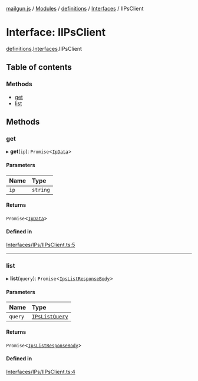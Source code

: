 [mailgun.js](../README.md) / [Modules](../modules.md) / [definitions](../modules/definitions.md) / [Interfaces](../modules/definitions.Interfaces.md) / IIPsClient

# Interface: IIPsClient

[definitions](../modules/definitions.md).[Interfaces](../modules/definitions.Interfaces.md).IIPsClient

## Table of contents

### Methods

- [get](definitions.Interfaces.IIPsClient.md#get)
- [list](definitions.Interfaces.IIPsClient.md#list)

## Methods

### get

▸ **get**(`ip`): `Promise`\<[`IpData`](../modules/definitions.md#ipdata)\>

#### Parameters

| Name | Type |
| :------ | :------ |
| `ip` | `string` |

#### Returns

`Promise`\<[`IpData`](../modules/definitions.md#ipdata)\>

#### Defined in

[Interfaces/IPs/IIPsClient.ts:5](https://github.com/mailgun/mailgun.js/blob/460665c/lib/Interfaces/IPs/IIPsClient.ts#L5)

___

### list

▸ **list**(`query`): `Promise`\<[`IpsListResponseBody`](../modules/definitions.md#ipslistresponsebody)\>

#### Parameters

| Name | Type |
| :------ | :------ |
| `query` | [`IPsListQuery`](../modules/definitions.md#ipslistquery) |

#### Returns

`Promise`\<[`IpsListResponseBody`](../modules/definitions.md#ipslistresponsebody)\>

#### Defined in

[Interfaces/IPs/IIPsClient.ts:4](https://github.com/mailgun/mailgun.js/blob/460665c/lib/Interfaces/IPs/IIPsClient.ts#L4)
